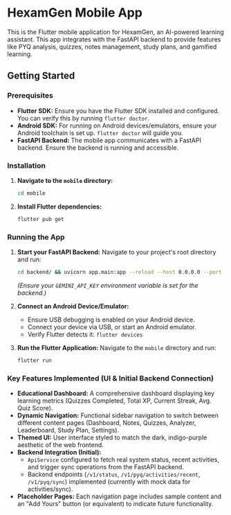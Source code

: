 # HexamGen Mobile App

This is the Flutter mobile application for HexamGen, an AI-powered learning assistant. This app integrates with the FastAPI backend to provide features like PYQ analysis, quizzes, notes management, study plans, and gamified learning.

## Getting Started

### Prerequisites

*   **Flutter SDK:** Ensure you have the Flutter SDK installed and configured. You can verify this by running `flutter doctor`.
*   **Android SDK:** For running on Android devices/emulators, ensure your Android toolchain is set up. `flutter doctor` will guide you.
*   **FastAPI Backend:** The mobile app communicates with a FastAPI backend. Ensure the backend is running and accessible.

### Installation

1.  **Navigate to the `mobile` directory:**
    ```bash
    cd mobile
    ```
2.  **Install Flutter dependencies:**
    ```bash
    flutter pub get
    ```

### Running the App

1.  **Start your FastAPI Backend:**
    Navigate to your project's root directory and run:
    ```bash
    cd backend/ && uvicorn app.main:app --reload --host 0.0.0.0 --port 8000 &
    ```
    *(Ensure your `GEMINI_API_KEY` environment variable is set for the backend.)*

2.  **Connect an Android Device/Emulator:**
    *   Ensure USB debugging is enabled on your Android device.
    *   Connect your device via USB, or start an Android emulator.
    *   Verify Flutter detects it: `flutter devices`

3.  **Run the Flutter Application:**
    Navigate to the `mobile` directory and run:
    ```bash
    flutter run
    ```

### Key Features Implemented (UI & Initial Backend Connection)

*   **Educational Dashboard:** A comprehensive dashboard displaying key learning metrics (Quizzes Completed, Total XP, Current Streak, Avg. Quiz Score).
*   **Dynamic Navigation:** Functional sidebar navigation to switch between different content pages (Dashboard, Notes, Quizzes, Analyzer, Leaderboard, Study Plan, Settings).
*   **Themed UI:** User interface styled to match the dark, indigo-purple aesthetic of the web frontend.
*   **Backend Integration (Initial):**
    *   `ApiService` configured to fetch real system status, recent activities, and trigger sync operations from the FastAPI backend.
    *   Backend endpoints (`/v1/status`, `/v1/pyq/activities/recent`, `/v1/pyq/sync`) implemented (currently with mock data for activities/sync).
*   **Placeholder Pages:** Each navigation page includes sample content and an "Add Yours" button (or equivalent) to indicate future functionality.